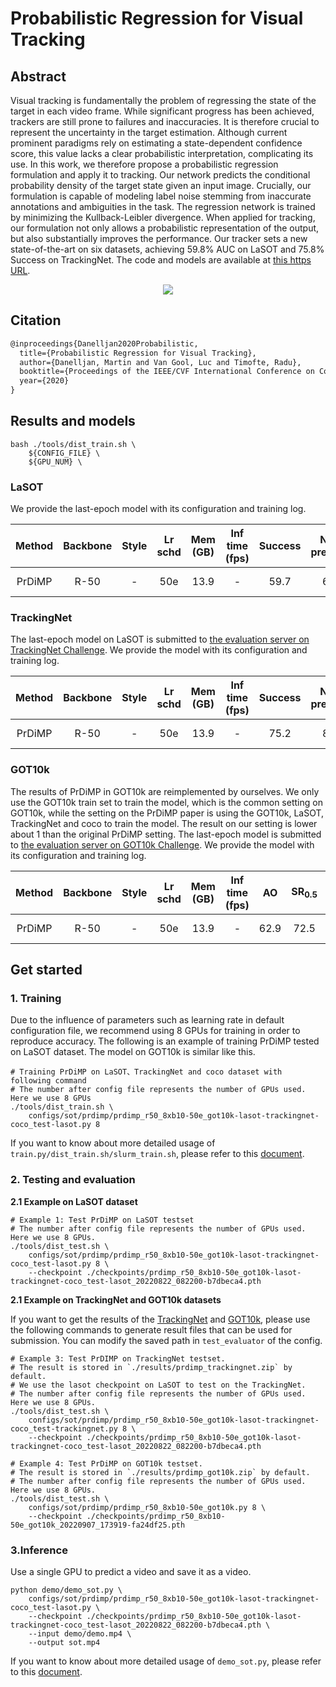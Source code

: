 # Probabilistic Regression for Visual Tracking

## Abstract

<!-- [ABSTRACT] -->

Visual tracking is fundamentally the problem of regressing the state of the target in each video frame. While significant progress has been achieved, trackers are still prone to failures and inaccuracies. It is therefore crucial to represent the uncertainty in the target estimation. Although current prominent paradigms rely on estimating a state-dependent confidence score, this value lacks a clear probabilistic interpretation, complicating its use.
In this work, we therefore propose a probabilistic regression formulation and apply it to tracking. Our network predicts the conditional probability density of the target state given an input image. Crucially, our formulation is capable of modeling label noise stemming from inaccurate annotations and ambiguities in the task. The regression network is trained by minimizing the Kullback-Leibler divergence. When applied for tracking, our formulation not only allows a probabilistic representation of the output, but also substantially improves the performance. Our tracker sets a new state-of-the-art on six datasets, achieving 59.8% AUC on LaSOT and 75.8% Success on TrackingNet. The code and models are available at [this https URL](https://github.com/visionml/pytracking).

<!-- [IMAGE] -->

<div align="center">
  <img src="https://user-images.githubusercontent.com/34888372/188844862-9bec1963-54f4-4c1c-b013-52fec3811465.png"/>
</div>

## Citation

<!-- [ALGORITHM] -->

```latex
@inproceedings{Danelljan2020Probabilistic,
  title={Probabilistic Regression for Visual Tracking},
  author={Danelljan, Martin and Van Gool, Luc and Timofte, Radu},
  booktitle={Proceedings of the IEEE/CVF International Conference on Computer Vision},
  year={2020}
}
```

## Results and models

```
bash ./tools/dist_train.sh \
    ${CONFIG_FILE} \
    ${GPU_NUM} \
```

### LaSOT

We provide the last-epoch model with its configuration and training log.

| Method | Backbone | Style | Lr schd | Mem (GB) | Inf time (fps) | Success | Norm precision | Precision |                                   Config                                   |                                                                                                                                                                                                                Download                                                                                                                                                                                                                |
| :----: | :------: | :---: | :-----: | :------: | :------------: | :-----: | :------------: | :-------: | :------------------------------------------------------------------------: | :------------------------------------------------------------------------------------------------------------------------------------------------------------------------------------------------------------------------------------------------------------------------------------------------------------------------------------------------------------------------------------------------------------------------------------: |
| PrDiMP |   R-50   |   -   |   50e   |   13.9   |       -        |  59.7   |      67.7      |   60.5    | [config](prdimp_r50_8xb10-50e_got10k-lasot-trackingnet-coco_test-lasot.py) | [model](https://download.openmmlab.com/mmtracking/sot/prdimp/prdimp_r50_8xb10-50e_got10k-lasot-trackingnet-coco_test-lasot/prdimp_r50_8xb10-50e_got10k-lasot-trackingnet-coco_test-lasot_20220822_082200-b7dbeca4.pth) \| [log](https://download.openmmlab.com/mmtracking/sot/prdimp/prdimp_r50_8xb10-50e_got10k-lasot-trackingnet-coco_test-lasot/prdimp_r50_8xb10-50e_got10k-lasot-trackingnet-coco_test-lasot_20220822_082200.json) |

### TrackingNet

The last-epoch model on LaSOT is submitted to [the evaluation server on TrackingNet Challenge](https://eval.ai/web/challenges/challenge-page/1805/). We provide the model with its configuration and training log.

| Method | Backbone | Style | Lr schd | Mem (GB) | Inf time (fps) | Success | Norm precision | Precision |                                      Config                                      |                                                                                                                                                                                                                Download                                                                                                                                                                                                                |
| :----: | :------: | :---: | :-----: | :------: | :------------: | :-----: | :------------: | :-------: | :------------------------------------------------------------------------------: | :------------------------------------------------------------------------------------------------------------------------------------------------------------------------------------------------------------------------------------------------------------------------------------------------------------------------------------------------------------------------------------------------------------------------------------: |
| PrDiMP |   R-50   |   -   |   50e   |   13.9   |       -        |  75.2   |      80.5      |   70.1    | [config](prdimp_r50_8xb10-50e_got10k-lasot-trackingnet-coco_test-trackingnet.py) | [model](https://download.openmmlab.com/mmtracking/sot/prdimp/prdimp_r50_8xb10-50e_got10k-lasot-trackingnet-coco_test-lasot/prdimp_r50_8xb10-50e_got10k-lasot-trackingnet-coco_test-lasot_20220822_082200-b7dbeca4.pth) \| [log](https://download.openmmlab.com/mmtracking/sot/prdimp/prdimp_r50_8xb10-50e_got10k-lasot-trackingnet-coco_test-lasot/prdimp_r50_8xb10-50e_got10k-lasot-trackingnet-coco_test-lasot_20220822_082200.json) |

### GOT10k

The results of PrDiMP in GOT10k are reimplemented by ourselves. We only use the GOT10k train set to train the model, which is the common setting on GOT10k, while the setting on the PrDiMP paper is using the GOT10k, LaSOT, TrackingNet and coco to train the model. The result on our setting is lower about 1 than the original PrDiMP setting. The last-epoch model is submitted to [the evaluation server on GOT10k Challenge](http://got-10k.aitestunion.com/). We provide the model with its configuration and training log.

| Method | Backbone | Style | Lr schd | Mem (GB) | Inf time (fps) |  AO  | SR<sub>0.5</sub> | SR<sub>0.75</sub> |                  Config                  |                                                                                                                                            Download                                                                                                                                            |
| :----: | :------: | :---: | :-----: | :------: | :------------: | :--: | :--------------: | :---------------: | :--------------------------------------: | :--------------------------------------------------------------------------------------------------------------------------------------------------------------------------------------------------------------------------------------------------------------------------------------------: |
| PrDiMP |   R-50   |   -   |   50e   |   13.9   |       -        | 62.9 |       72.5       |       52.8        | [config](prdimp_r50_8xb10-50e_got10k.py) | [model](https://download.openmmlab.com/mmtracking/sot/prdimp/prdimp_r50_8xb10-50e_got10k/prdimp_r50_8xb10-50e_got10k_20220907_173919-fa24df25.pth) \| [log](https://download.openmmlab.com/mmtracking/sot/prdimp/prdimp_r50_8xb10-50e_got10k/prdimp_r50_8xb10-50e_got10k_20220907_173919.json) |

## Get started

### 1. Training

Due to the influence of parameters such as learning rate in default configuration file, we recommend using 8 GPUs for training in order to reproduce accuracy. The following is an example of training PrDiMP tested on LaSOT dataset. The model on GOT10k is similar like this.

```shell
# Training PrDiMP on LaSOT、TrackingNet and coco dataset with following command
# The number after config file represents the number of GPUs used. Here we use 8 GPUs
./tools/dist_train.sh \
    configs/sot/prdimp/prdimp_r50_8xb10-50e_got10k-lasot-trackingnet-coco_test-lasot.py 8
```

If you want to know about more detailed usage of `train.py/dist_train.sh/slurm_train.sh`, please refer to this [document](../../../docs/en/user_guides/4_train_test.md).

### 2. Testing and evaluation

**2.1 Example on LaSOT dataset**

```shell
# Example 1: Test PrDiMP on LaSOT testset
# The number after config file represents the number of GPUs used. Here we use 8 GPUs.
./tools/dist_test.sh \
    configs/sot/prdimp/prdimp_r50_8xb10-50e_got10k-lasot-trackingnet-coco_test-lasot.py 8 \
    --checkpoint ./checkpoints/prdimp_r50_8xb10-50e_got10k-lasot-trackingnet-coco_test-lasot_20220822_082200-b7dbeca4.pth
```

**2.1 Example on TrackingNet and GOT10k datasets**

If you want to get the results of the [TrackingNet](https://eval.ai/web/challenges/challenge-page/1805/) and [GOT10k](http://got-10k.aitestunion.com/), please use the following commands to generate result files that can be used for submission. You can modify the saved path in `test_evaluator` of the config.

```shell
# Example 3: Test PrDIMP on TrackingNet testset.
# The result is stored in `./results/prdimp_trackingnet.zip` by default.
# We use the lasot checkpoint on LaSOT to test on the TrackingNet.
# The number after config file represents the number of GPUs used. Here we use 8 GPUs.
./tools/dist_test.sh \
    configs/sot/prdimp/prdimp_r50_8xb10-50e_got10k-lasot-trackingnet-coco_test-trackingnet.py 8 \
    --checkpoint ./checkpoints/prdimp_r50_8xb10-50e_got10k-lasot-trackingnet-coco_test-lasot_20220822_082200-b7dbeca4.pth
```

```shell
# Example 4: Test PrDiMP on GOT10k testset.
# The result is stored in `./results/prdimp_got10k.zip` by default.
# The number after config file represents the number of GPUs used. Here we use 8 GPUs.
./tools/dist_test.sh \
    configs/sot/prdimp/prdimp_r50_8xb10-50e_got10k.py 8 \
    --checkpoint ./checkpoints/prdimp_r50_8xb10-50e_got10k_20220907_173919-fa24df25.pth
```

### 3.Inference

Use a single GPU to predict a video and save it as a video.

```shell
python demo/demo_sot.py \
    configs/sot/prdimp/prdimp_r50_8xb10-50e_got10k-lasot-trackingnet-coco_test-lasot.py \
    --checkpoint ./checkpoints/prdimp_r50_8xb10-50e_got10k-lasot-trackingnet-coco_test-lasot_20220822_082200-b7dbeca4.pth \
    --input demo/demo.mp4 \
    --output sot.mp4
```

If you want to know about more detailed usage of `demo_sot.py`, please refer to this [document](../../../docs/en/user_guides/3_inference.md).
